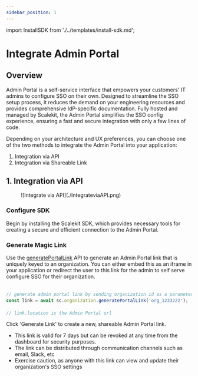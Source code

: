 ```yaml
---
sidebar_position: 1
---
```

import InstallSDK from './../templates/install-sdk.md';

# Integrate Admin Portal

## Overview
Admin Portal is a self-service interface that empowers your customers' IT admins to configure SSO on their own. Designed to streamline the SSO setup process, it reduces the demand on your engineering resources and provides comprehensive IdP-specific documentation. Fully hosted and managed by Scalekit, the Admin Portal simplifies the SSO config experience, ensuring a fast and secure integration with only a few lines of code.

Depending on your architecture and UX preferences, you can choose one of the two methods to integrate the Admin Portal into your application:

1. Integration via API
2. Integration via Shareable Link
<!-- 
<figure>![Two ways of integrating Admin Portal](./Integrate%20with%20Scalekit.png)
<figcaption>Two ways of integrating Admin Portal</figcaption></figure> -->

## 1. Integration via API
<figure className='width-50'>![Integrate via API](./IntegrateviaAPI.png)</figure>

### Configure SDK
Begin by installing the Scalekit SDK, which provides necessary tools for creating a secure and efficient connection to the Admin Portal.
<InstallSDK />

### Generate Magic Link
Use the [generatePortalLink](/api-reference#tag/customer-portal/put/api/v1/organizations/{id}/portal_links) API to generate an Admin Portal link that is uniquely keyed to an organization. You can either embed this as an iframe in your application or redirect the user to this link for the admin to self serve configure SSO for their organization.


<Tabs groupId="tech-stack">
<TabItem value="nodejs" label="Node.js">

```javascript showLineNumbers

// generate admin portal link by sending organization id as a parameter
const link = await sc.organization.generatePortalLink('org_1233222');

// link.location is the Admin Portal url
```

 </TabItem>
<!--<TabItem value="py" label="Python">

```python
# write python code here
```

</TabItem>
<TabItem value="golang" label="Go">

```go
// write go code here
```

</TabItem> -->
</Tabs>

Note: 
- This link is designed for one-time use, expiring after 5 minutes or upon its initial access.
- Once activated, the IT admin can configure SSO for a longer period of time. The session will remain active until the setup is complete.
- Depending on your UX strategy, you may choose to redirect the IT admin to this link or embed it within your application as an iframe, allowing configuration without navigating away from your product.


## 2. Integration via Shareable Link
<figure className='width-50'>![Integrate via Shareable Link](./Shareablelink.png)</figure>

Log in to your Scalekit Dashboard and navigate to the desired organization's overview section.

### Generate Link
<!-- <Show screenshot> -->
Click 'Generate Link' to create a new, shareable Admin Portal link. 
- This link is valid for 7 days but can be revoked at any time from the dashboard for security purposes.
- The link can be distributed through communication channels such as email, Slack, etc
- Exercise caution, as anyone with this link can view and update their organization's SSO settings

